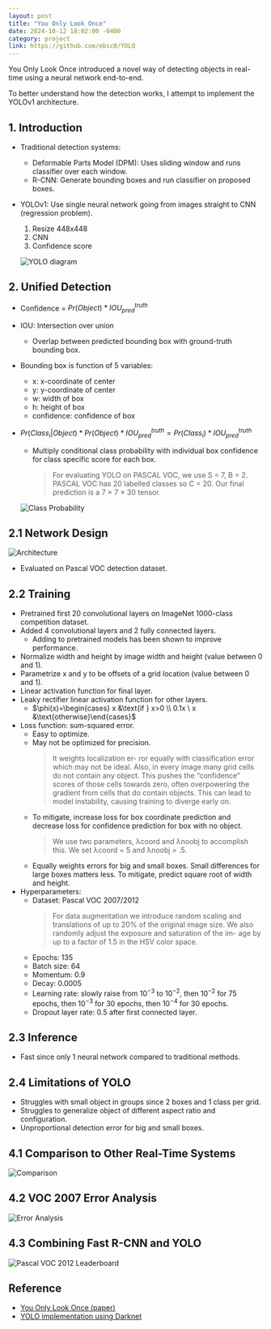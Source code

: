 ```yaml
---
layout: post
title: "You Only Look Once"
date: 2024-10-12 18:02:00 -0400
category: project
link: https://github.com/ebsc0/YOLO
---
```


You Only Look Once introduced a novel way of detecting objects in real-time using a neural network end-to-end.

To better understand how the detection works, I attempt to implement the YOLOv1 architecture.

## 1. Introduction

- Traditional detection systems:
  - Deformable Parts Model (DPM): Uses sliding window and runs classifier over each window.
  - R-CNN: Generate bounding boxes and run classifier on proposed boxes.
- YOLOv1: Use single neural network going from images straight to CNN (regression problem).

  1. Resize 448x448
  2. CNN
  3. Confidence score

  ![YOLO diagram](https://github.com/ebsc0/YOLO/raw/main/assets/figure1.png)

## 2. Unified Detection

- Confidence = $Pr(Object)*IOU^{truth}_{pred}$
- IOU: Intersection over union
  - Overlap between predicted bounding box with ground-truth bounding box.
- Bounding box is function of 5 variables:

  - x: x-coordinate of center
  - y: y-coordinate of center
  - w: width of box
  - h: height of box
  - confidence: confidence of box

- $Pr(Class_i|Object)*Pr(Object)*IOU^{truth}_{pred} = Pr(Class_i)*IOU^{truth}_{pred}$

  - Multiply conditional class probability with individual box confidence for class specific score for each box.
    > For evaluating YOLO on PASCAL VOC, we use S = 7, B = 2. PASCAL VOC has 20 labelled classes so C = 20. Our final prediction is a 7 × 7 × 30 tensor.

  ![Class Probability](https://github.com/ebsc0/YOLO/raw/main/assets/figure2.png)

## 2.1 Network Design

![Architecture](https://github.com/ebsc0/YOLO/raw/main/assets/figure3.png)

- Evaluated on Pascal VOC detection dataset.

## 2.2 Training

- Pretrained first 20 convolutional layers on ImageNet 1000-class competition dataset.
- Added 4 convolutional layers and 2 fully connected layers.
  - Adding to pretrained models has been shown to improve performance.
- Normalize width and height by image width and height (value between 0 and 1).
- Parametrize x and y to be offsets of a grid location (value between 0 and 1).
- Linear activation function for final layer.
- Leaky rectifier linear activation function for other layers.
  - $\phi(x)=\begin{cases} x &\text{if } x>0 \\ 0.1x \ x &\text{otherwise}\end{cases}$
- Loss function: sum-squared error.
  - Easy to optimize.
  - May not be optimized for precision.
    > It weights localization er- ror equally with classification error which may not be ideal. Also, in every image many grid cells do not contain any object. This pushes the “confidence” scores of those cells towards zero, often overpowering the gradient from cells that do contain objects. This can lead to model instability, causing training to diverge early on.
  - To mitigate, increase loss for box coordinate prediction and decrease loss for confidence prediction for box with no object.
    > We use two parameters, λcoord and λnoobj to accomplish this. We set λcoord = 5 and λnoobj = .5.
  - Equally weights errors for big and small boxes. Small differences for large boxes matters less. To mitigate, predict square root of width and height.
- Hyperparameters:
  - Dataset: Pascal VOC 2007/2012
    > For data augmentation we introduce random scaling and translations of up to 20% of the original image size. We also randomly adjust the exposure and saturation of the im- age by up to a factor of 1.5 in the HSV color space.
  - Epochs: 135
  - Batch size: 64
  - Momentum: 0.9
  - Decay: 0.0005
  - Learning rate: slowly raise from $10^{-3}$ to $10^{-2}$, then $10^{-2}$ for 75 epochs, then $10^{-3}$ for 30 epochs, then $10^{-4}$ for 30 epochs.
  - Dropout layer rate: 0.5 after first connected layer.

## 2.3 Inference

- Fast since only 1 neural network compared to traditional methods.

## 2.4 Limitations of YOLO

- Struggles with small object in groups since 2 boxes and 1 class per grid.
- Struggles to generalize object of different aspect ratio and configuration.
- Unproportional detection error for big and small boxes.

## 4.1 Comparison to Other Real-Time Systems

![Comparison](https://github.com/ebsc0/YOLO/raw/main/assets/figure4.png)

## 4.2 VOC 2007 Error Analysis

![Error Analysis](https://github.com/ebsc0/YOLO/raw/main/assets/figure5.png)

## 4.3 Combining Fast R-CNN and YOLO

![Pascal VOC 2012 Leaderboard](https://github.com/ebsc0/YOLO/raw/main/assets/figure6.png)

## Reference

- [You Only Look Once (paper)](https://github.com/ebsc0/YOLO/blob/main/assets/yolov1.pdf)
- [YOLO implementation using Darknet](https://pjreddie.com/darknet/yolo)
